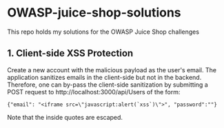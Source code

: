 # OWASP-juice-shop-solutions
This repo holds my solutions for the OWASP Juice Shop challenges
## 1. Client-side XSS Protection
Create a new account with the malicious payload as the user's email. The application sanitizes emails in the client-side but not in the backend. Therefore, one can by-pass the client-side sanitization by submitting a POST request to http://localhost:3000/api/Users of the form:
```
{"email": "<iframe src=\"javascript:alert(`xss`)\">", "password":""}
```
Note that the inside quotes are escaped.
